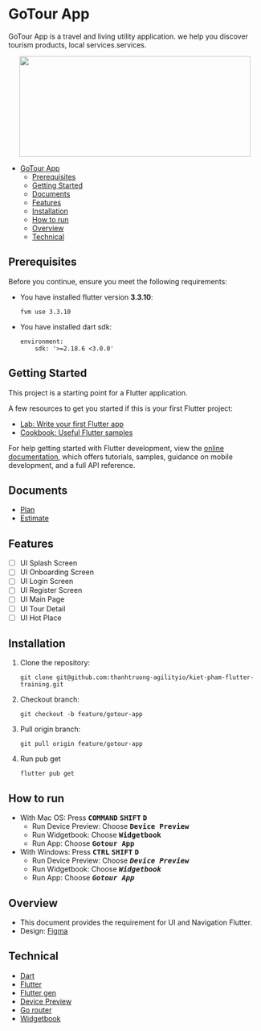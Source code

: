 # GoTour App
GoTour App is a travel and living utility application. we help you discover tourism products, local services.services.
<p align="center">
  <img width="460" height="200" src="assets/icons/brand.svg">
</p>

- [GoTour App](#gotour-app)
  - [Prerequisites](#prerequisites)
  - [Getting Started](#getting-started)
  - [Documents](#documents)
  - [Features](#features)
  - [Installation](#installation)
  - [How to run](#how-to-run)
  - [Overview](#overview)
  - [Technical](#technical)

## Prerequisites
Before you continue, ensure you meet the following requirements:

* You have installed flutter version __3.3.10__:
    ```
    fvm use 3.3.10
    ```
* You have installed dart sdk:  

    ```
    environment:
        sdk: '>=2.18.6 <3.0.0'
    ```

## Getting Started

This project is a starting point for a Flutter application.

A few resources to get you started if this is your first Flutter project:

- [Lab: Write your first Flutter app](https://docs.flutter.dev/get-started/codelab)
- [Cookbook: Useful Flutter samples](https://docs.flutter.dev/cookbook)

For help getting started with Flutter development, view the
[online documentation](https://docs.flutter.dev/), which offers tutorials,
samples, guidance on mobile development, and a full API reference.

## Documents
- [Plan](https://docs.google.com/document/d/1wXBmGxw3MWo0XH2EPemtJ80JpLqXbyYruugSHyn4lmo/edit?usp=sharing)
- [Estimate](https://docs.google.com/document/d/1FZhhYIz-_ePHHlYJ7Di0fdHL3KvnBjAUNCYWAtAocTc/edit?usp=sharing)

## Features
- [ ] UI Splash Screen
- [ ] UI Onboarding Screen
- [ ] UI Login Screen
- [ ] UI Register Screen
- [ ] UI Main Page
- [ ] UI Tour Detail
- [ ] UI Hot Place

## Installation
1. Clone the repository:  

    ```
    git clone git@github.com:thanhtruong-agilityio/kiet-pham-flutter-training.git
    ```
2. Checkout branch:  

    ```
    git checkout -b feature/gotour-app
    ```
3. Pull origin branch:  

    ```
    git pull origin feature/gotour-app
    ```
4. Run pub get  
   ```
   flutter pub get
   ```
   

## How to run
* With Mac OS: Press <kbd>__COMMAND__</kbd> <kbd>__SHIFT__</kbd> <kbd>__D__</kbd>
    - Run Device Preview: Choose <kbd>__Device Preview__</kbd>
    - Run Widgetbook: Choose <kbd>__Widgetbook__</kbd>
    - Run App: Choose <kbd>__Gotour App__</kbd>
* With Windows: Press <kbd>__CTRL__</kbd> <kbd>__SHIFT__</kbd> <kbd>__D__</kbd> 
    - Run Device Preview: Choose <kbd>___Device Preview___</kbd>
    - Run Widgetbook: Choose <kbd>___Widgetbook___</kbd>
    - Run App: Choose <kbd>___Gotour App___</kbd>

## Overview
- This document provides the requirement for UI and Navigation Flutter.
- Design: [Figma](<https://www.figma.com/file/DB266AI75DlAY06ZkectSm/gotour-travel-app?node-id=0%3A1234&t=TR1yAcwifVROwHZk-1>)

## Technical
- [Dart](https://dart.dev/)
- [Flutter](https://flutter.dev/)
- [Flutter gen](https://pub.dev/packages/flutter_gen)
- [Device Preview](https://pub.dev/packages/device_preview)
- [Go router](https://pub.dev/packages/go_router)
- [Widgetbook](https://pub.dev/packages/widgetbook)


